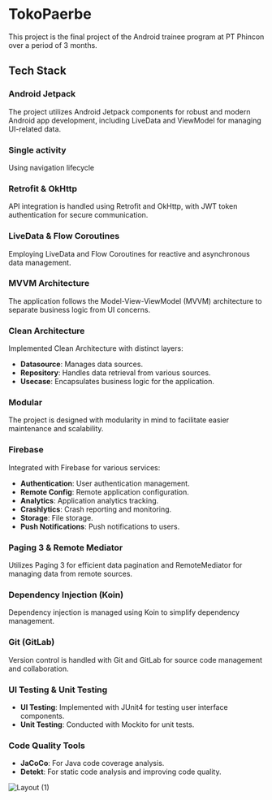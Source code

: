 # TokoPaerbe

This project is the final project of the Android trainee program at PT Phincon over a period of 3 months.

## Tech Stack

### Android Jetpack
The project utilizes Android Jetpack components for robust and modern Android app development, including LiveData and ViewModel for managing UI-related data.

### Single activity
Using navigation lifecycle

### Retrofit & OkHttp
API integration is handled using Retrofit and OkHttp, with JWT token authentication for secure communication.

### LiveData & Flow Coroutines
Employing LiveData and Flow Coroutines for reactive and asynchronous data management.

### MVVM Architecture
The application follows the Model-View-ViewModel (MVVM) architecture to separate business logic from UI concerns.

### Clean Architecture
Implemented Clean Architecture with distinct layers:
- **Datasource**: Manages data sources.
- **Repository**: Handles data retrieval from various sources.
- **Usecase**: Encapsulates business logic for the application.

### Modular
The project is designed with modularity in mind to facilitate easier maintenance and scalability.

### Firebase
Integrated with Firebase for various services:
- **Authentication**: User authentication management.
- **Remote Config**: Remote application configuration.
- **Analytics**: Application analytics tracking.
- **Crashlytics**: Crash reporting and monitoring.
- **Storage**: File storage.
- **Push Notifications**: Push notifications to users.

### Paging 3 & Remote Mediator
Utilizes Paging 3 for efficient data pagination and RemoteMediator for managing data from remote sources.

### Dependency Injection (Koin)
Dependency injection is managed using Koin to simplify dependency management.

### Git (GitLab)
Version control is handled with Git and GitLab for source code management and collaboration.

### UI Testing & Unit Testing
- **UI Testing**: Implemented with JUnit4 for testing user interface components.
- **Unit Testing**: Conducted with Mockito for unit tests.

### Code Quality Tools
- **JaCoCo**: For Java code coverage analysis.
- **Detekt**: For static code analysis and improving code quality.

![Layout (1)](https://github.com/user-attachments/assets/28b2d3c4-fb59-42ee-bf1d-87f69e17f489)


